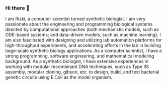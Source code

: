 ### Hi there 👋

<!--
**rmardian/rmardian** is a ✨ _special_ ✨ repository because its `README.md` (this file) appears on your GitHub profile.

Here are some ideas to get you started:

- 🔭 I’m currently working on ...
- 🌱 I’m currently learning ...
- 👯 I’m looking to collaborate on ...
- 🤔 I’m looking for help with ...
- 💬 Ask me about ...
- 📫 How to reach me: ...
- 😄 Pronouns: ...
- ⚡ Fun fact: ...
-->

I am Rizki, a computer scientist turned synthetic biologist. I am very passionate about the engineering and programming biological systems directed by computational approaches (both mechanistic models, such as ODE-based systems; and data-driven models, such as machine learning). I am also fascinated with designing and utilizing lab automation platforms for high-throughput experiments, and accelerating efforts in the lab in building large-scale synthetic biology applications. As a computer scientist, I have a strong programming, software engineering, and mathematical modeling background. As a synthetic biologist, I have extensive experiences in working with modular recombinant DNA techniques, such as Type IIS assembly, modular cloning, gibson, etc. to design, build, and test bacterial genetic circuits using E.Coli as the model organism.
